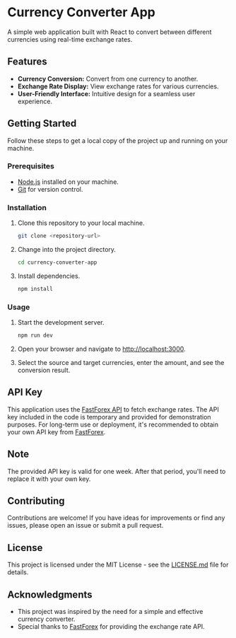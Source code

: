 # Currency Converter App

A simple web application built with React to convert between different currencies using real-time exchange rates.

## Features

- **Currency Conversion:** Convert from one currency to another.
- **Exchange Rate Display:** View exchange rates for various currencies.
- **User-Friendly Interface:** Intuitive design for a seamless user experience.

## Getting Started

Follow these steps to get a local copy of the project up and running on your machine.

### Prerequisites

- [Node.js](https://nodejs.org/) installed on your machine.
- [Git](https://git-scm.com/) for version control.

### Installation

1. Clone this repository to your local machine.

    ```bash
    git clone <repository-url>
    ```

2. Change into the project directory.

    ```bash
    cd currency-converter-app
    ```

3. Install dependencies.

    ```bash
    npm install
    ```

### Usage

1. Start the development server.

    ```bash
    npm run dev
    ```

2. Open your browser and navigate to [http://localhost:3000](http://localhost:3000).

3. Select the source and target currencies, enter the amount, and see the conversion result.

## API Key

This application uses the [FastForex API](https://fastforex.io/) to fetch exchange rates. The API key included in the code is temporary and provided for demonstration purposes. For long-term use or deployment, it's recommended to obtain your own API key from [FastForex](https://fastforex.io/).

## Note

The provided API key is valid for one week. After that period, you'll need to replace it with your own key.

## Contributing

Contributions are welcome! If you have ideas for improvements or find any issues, please open an issue or submit a pull request.

## License

This project is licensed under the MIT License - see the [LICENSE.md](LICENSE.md) file for details.

## Acknowledgments

- This project was inspired by the need for a simple and effective currency converter.
- Special thanks to [FastForex](https://fastforex.io/) for providing the exchange rate API.
